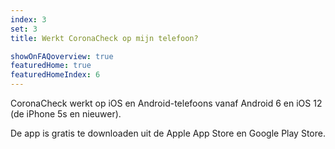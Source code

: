 ```yaml
---
index: 3
set: 3
title: Werkt CoronaCheck op mijn telefoon? 

showOnFAQoverview: true
featuredHome: true
featuredHomeIndex: 6
---
```

CoronaCheck werkt op iOS en Android-telefoons vanaf Android 6 en iOS 12 (de iPhone 5s en nieuwer). 

De app is gratis te downloaden uit de Apple App Store en Google Play Store. 
